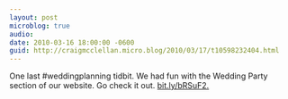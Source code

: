 ```yaml
---
layout: post
microblog: true
audio: 
date: 2010-03-16 18:00:00 -0600
guid: http://craigmcclellan.micro.blog/2010/03/17/t10598232404.html
---
```

One last #weddingplanning tidbit. We had fun with the Wedding Party section of our website.  Go check it out. [bit.ly/bRSuF2.](http://bit.ly/bRSuF2.)
